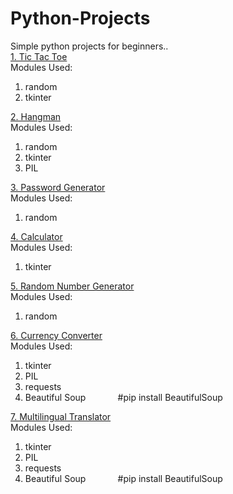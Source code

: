 # Python-Projects
Simple python projects for beginners..\
[1. Tic Tac Toe](Tic_Tac_Toe)\
Modules Used:
1. random
2. tkinter


[2. Hangman](Hangman)\
Modules Used:
1. random
2. tkinter
3. PIL


[3. Password Generator](Password_Generator)\
Modules Used:
1. random


[4. Calculator](Calculator)\
Modules Used:
1. tkinter


[5. Random Number Generator](Random_Number_Generator)\
Modules Used:
1. random


[6. Currency Converter](Currency-Converter)\
Modules Used:
1. tkinter
2. PIL
3. requests
4. Beautiful Soup &nbsp; &nbsp; &nbsp; &nbsp; &nbsp; &nbsp; #pip install BeautifulSoup


[7. Multilingual Translator](Multilingual-Translator)\
Modules Used:
1. tkinter
2. PIL
3. requests
4. Beautiful Soup &nbsp; &nbsp; &nbsp; &nbsp; &nbsp; &nbsp; #pip install BeautifulSoup
